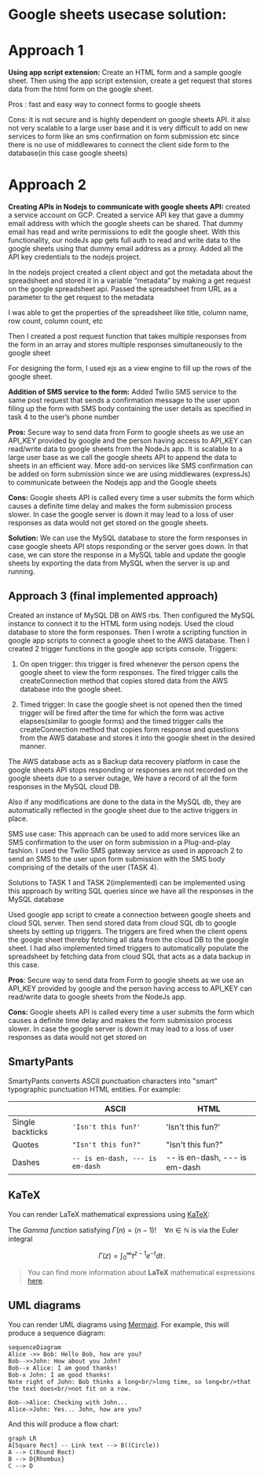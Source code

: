 # Google sheets usecase solution:

# Approach 1

**Using app script extension:** Create an HTML form and a sample google sheet. Then using the app script extension, create a get request that stores data from the html form on the google sheet.

Pros : fast and easy way to connect forms to google sheets

Cons: it is not secure and is highly dependent on google sheets API. it also not very scalable to a large user base and it is very difficult to add on new services to form like an sms confirmation on form submission etc since there is no use of middlewares to connect the client side form to the database(in this case google sheets)


# **Approach 2**

**Creating APIs in Nodejs to communicate with google sheets API:** created a service account on GCP. Created a service API key that gave a dummy email address with which the google sheets can be shared. That dummy email has read and write permissions to edit the google sheet. With this functionality, our nodeJs app gets full auth to read and write data to the google sheets using that dummy email address as a proxy. Added all the API key credentials to the nodejs project.

In the nodejs project created a client object and got the metadata about the spreadsheet and stored it in a variable “metadata” by making a get request on the google spreadsheet api. Passed the spreadsheet from URL as a parameter to the get request to the metadata

I was able to get the properties of the spreadsheet like title, column name, row count, column count, etc

Then I created a post request function that takes multiple responses from the form in an array and stores multiple responses simultaneously to the google sheet

For designing the form, I used ejs as a view engine to fill up the rows of the google sheet.

**Addition of SMS service to the form:** Added Twilio SMS service to the same post request that sends a confirmation message to the user upon filing up the form with SMS body containing the user details as specified in task 4 to the user’s phone number

**Pros:** Secure way to send data from Form to google sheets as we use an API_KEY provided by google and the person having access to API_KEY can read/write data to google sheets from the NodeJs app. It is scalable to a large user base as we call the google sheets API to append the data to sheets in an efficient way. More add-on services like SMS confirmation can be added on form submission since we are using middlewares (expressJs) to communicate between the Nodejs app and the Google sheets

**Cons:** Google sheets API is called every time a user submits the form which causes a definite time delay and makes the form submission process slower. In case the google server is down it may lead to a loss of user responses as data would not get stored on the google sheets.

**Solution:**
We can use the MySQL database to store the form responses in case google sheets API stops responding or the server goes down. In that case, we can store the response in a MySQL table and update the google sheets by exporting the data from MySQL when the server is up and running.

## Approach 3 (final implemented approach)

Created an instance of MySQL DB on AWS rbs. Then configured the MySQL instance to connect it to the HTML form using nodejs. Used the cloud database to store the form responses. Then I wrote a scripting function in google app scripts to connect a google sheet to the AWS database. Then I created 2 trigger functions in the google app scripts console. Triggers:

1.  On open trigger: this trigger is fired whenever the person opens the google sheet to view the form responses. The fired trigger calls the createConnection method that copies stored data from the AWS database into the google sheet.
    
2.  Timed trigger: In case the google sheet is not opened then the timed trigger will be fired after the time for which the form was active elapses(similar to google forms) and the timed trigger calls the createConnection method that copies form response and questions from the AWS database and stores it into the google sheet in the desired manner.
    

The AWS database acts as a Backup data recovery platform in case the google sheets API stops responding or responses are not recorded on the google sheets due to a server outage, We have a record of all the form responses in the MySQL cloud DB.

Also if any modifications are done to the data in the MySQL db, they are automatically reflected in the google sheet due to the active triggers in place.

SMS use case: This approach can be used to add more services like an SMS confirmation to the user on form submission in a Plug-and-play fashion. I used the Twilio SMS gateway service as used in approach 2 to send an SMS to the user upon form submission with the SMS body comprising of the details of the user (TASK 4).

Solutions to TASK 1 and TASK 2(implemented) can be implemented using this approach by writing SQL queries since we have all the responses in the MySQL database

Used google app script to create a connection between google sheets and cloud SQL server. Then send stored data from cloud SQL db to google sheets by setting up triggers. The triggers are fired when the client opens the google sheet thereby fetching all data from the cloud DB to the google sheet. I had also implemented timed triggers to automatically populate the spreadsheet by fetching data from cloud SQL that acts as a data backup in this case.

**Pros**: Secure way to send data from Form to google sheets as we use an API_KEY provided by google and the person having access to API_KEY can read/write data to google sheets from the NodeJs app.

**Cons:** Google sheets API is called every time a user submits the form which causes a definite time delay and makes the form submission process slower. In case the google server is down it may lead to a loss of user responses as data would not get stored on 



## SmartyPants

SmartyPants converts ASCII punctuation characters into "smart" typographic punctuation HTML entities. For example:

|                |ASCII                          |HTML                         |
|----------------|-------------------------------|-----------------------------|
|Single backticks|`'Isn't this fun?'`            |'Isn't this fun?'            |
|Quotes          |`"Isn't this fun?"`            |"Isn't this fun?"            |
|Dashes          |`-- is en-dash, --- is em-dash`|-- is en-dash, --- is em-dash|


## KaTeX

You can render LaTeX mathematical expressions using [KaTeX](https://khan.github.io/KaTeX/):

The *Gamma function* satisfying $\Gamma(n) = (n-1)!\quad\forall n\in\mathbb N$ is via the Euler integral

$$
\Gamma(z) = \int_0^\infty t^{z-1}e^{-t}dt\,.
$$

> You can find more information about **LaTeX** mathematical expressions [here](http://meta.math.stackexchange.com/questions/5020/mathjax-basic-tutorial-and-quick-reference).


## UML diagrams

You can render UML diagrams using [Mermaid](https://mermaidjs.github.io/). For example, this will produce a sequence diagram:

```mermaid
sequenceDiagram
Alice ->> Bob: Hello Bob, how are you?
Bob-->>John: How about you John?
Bob--x Alice: I am good thanks!
Bob-x John: I am good thanks!
Note right of John: Bob thinks a long<br/>long time, so long<br/>that the text does<br/>not fit on a row.

Bob-->Alice: Checking with John...
Alice->John: Yes... John, how are you?
```

And this will produce a flow chart:

```mermaid
graph LR
A[Square Rect] -- Link text --> B((Circle))
A --> C(Round Rect)
B --> D{Rhombus}
C --> D
```
